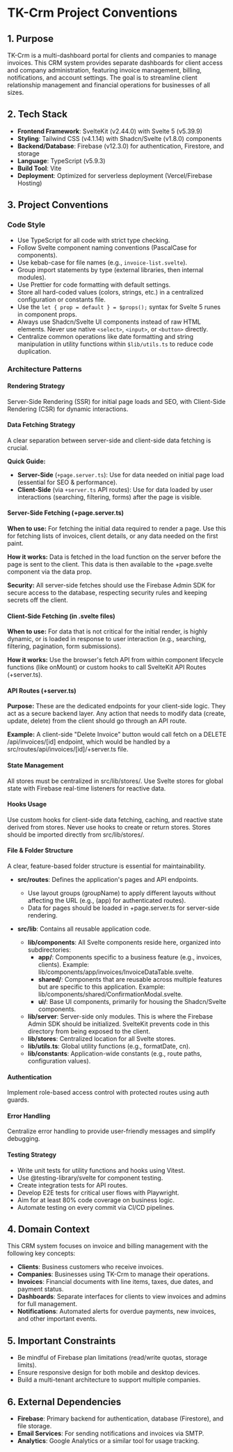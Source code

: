 # TK-Crm Project Conventions

## 1. Purpose

TK-Crm is a multi-dashboard portal for clients and companies to manage invoices. This CRM system provides separate dashboards for client access and company administration, featuring invoice management, billing, notifications, and account settings. The goal is to streamline client relationship management and financial operations for businesses of all sizes.

## 2. Tech Stack

- **Frontend Framework**: SvelteKit (v2.44.0) with Svelte 5 (v5.39.9)
- **Styling**: Tailwind CSS (v4.1.14) with Shadcn/Svelte (v1.8.0) components
- **Backend/Database**: Firebase (v12.3.0) for authentication, Firestore, and storage
- **Language**: TypeScript (v5.9.3)
- **Build Tool**: Vite
- **Deployment**: Optimized for serverless deployment (Vercel/Firebase Hosting)

## 3. Project Conventions

### Code Style

- Use TypeScript for all code with strict type checking.
- Follow Svelte component naming conventions (PascalCase for components).
- Use kebab-case for file names (e.g., `invoice-list.svelte`).
- Group import statements by type (external libraries, then internal modules).
- Use Prettier for code formatting with default settings.
- Store all hard-coded values (colors, strings, etc.) in a centralized configuration or constants file.
- Use the `let { prop = default } = $props();` syntax for Svelte 5 runes in component props.
- Always use Shadcn/Svelte UI components instead of raw HTML elements. Never use native `<select>`, `<input>`, or `<button>` directly.
- Centralize common operations like date formatting and string manipulation in utility functions within `$lib/utils.ts` to reduce code duplication.

### Architecture Patterns

#### Rendering Strategy

Server-Side Rendering (SSR) for initial page loads and SEO, with Client-Side Rendering (CSR) for dynamic interactions.

#### Data Fetching Strategy

A clear separation between server-side and client-side data fetching is crucial.

**Quick Guide:**

- **Server-Side** (`+page.server.ts`): Use for data needed on initial page load (essential for SEO & performance).
- **Client-Side** (via `+server.ts` API routes): Use for data loaded by user interactions (searching, filtering, forms) after the page is visible.

#### Server-Side Fetching (+page.server.ts)

**When to use:** For fetching the initial data required to render a page. Use this for fetching lists of invoices, client details, or any data needed on the first paint.

**How it works:** Data is fetched in the load function on the server before the page is sent to the client. This data is then available to the +page.svelte component via the data prop.

**Security:** All server-side fetches should use the Firebase Admin SDK for secure access to the database, respecting security rules and keeping secrets off the client.

#### Client-Side Fetching (in .svelte files)

**When to use:** For data that is not critical for the initial render, is highly dynamic, or is loaded in response to user interaction (e.g., searching, filtering, pagination, form submissions).

**How it works:** Use the browser's fetch API from within component lifecycle functions (like onMount) or custom hooks to call SvelteKit API Routes (+server.ts).

#### API Routes (+server.ts)

**Purpose:** These are the dedicated endpoints for your client-side logic. They act as a secure backend layer. Any action that needs to modify data (create, update, delete) from the client should go through an API route.

**Example:** A client-side "Delete Invoice" button would call fetch on a DELETE /api/invoices/[id] endpoint, which would be handled by a src/routes/api/invoices/[id]/+server.ts file.

#### State Management

All stores must be centralized in src/lib/stores/. Use Svelte stores for global state with Firebase real-time listeners for reactive data.

#### Hooks Usage

Use custom hooks for client-side data fetching, caching, and reactive state derived from stores.
Never use hooks to create or return stores. Stores should be imported directly from src/lib/stores/.

#### File & Folder Structure

A clear, feature-based folder structure is essential for maintainability.

- **src/routes**: Defines the application's pages and API endpoints.
  - Use layout groups (groupName) to apply different layouts without affecting the URL (e.g., (app) for authenticated routes).
  - Data for pages should be loaded in +page.server.ts for server-side rendering.

- **src/lib**: Contains all reusable application code.
  - **lib/components**: All Svelte components reside here, organized into subdirectories:
    - **app/**: Components specific to a business feature (e.g., invoices, clients). Example: lib/components/app/invoices/InvoiceDataTable.svelte.
    - **shared/**: Components that are reusable across multiple features but are specific to this application. Example: lib/components/shared/ConfirmationModal.svelte.
    - **ui/**: Base UI components, primarily for housing the Shadcn/Svelte components.
  - **lib/server**: Server-side only modules. This is where the Firebase Admin SDK should be initialized. SvelteKit prevents code in this directory from being exposed to the client.
  - **lib/stores**: Centralized location for all Svelte stores.
  - **lib/utils.ts**: Global utility functions (e.g., formatDate, cn).
  - **lib/constants**: Application-wide constants (e.g., route paths, configuration values).

#### Authentication

Implement role-based access control with protected routes using auth guards.

#### Error Handling

Centralize error handling to provide user-friendly messages and simplify debugging.

#### Testing Strategy

- Write unit tests for utility functions and hooks using Vitest.
- Use @testing-library/svelte for component testing.
- Create integration tests for API routes.
- Develop E2E tests for critical user flows with Playwright.
- Aim for at least 80% code coverage on business logic.
- Automate testing on every commit via CI/CD pipelines.

## 4. Domain Context

This CRM system focuses on invoice and billing management with the following key concepts:

- **Clients**: Business customers who receive invoices.
- **Companies**: Businesses using TK-Crm to manage their operations.
- **Invoices**: Financial documents with line items, taxes, due dates, and payment status.
- **Dashboards**: Separate interfaces for clients to view invoices and admins for full management.
- **Notifications**: Automated alerts for overdue payments, new invoices, and other important events.

## 5. Important Constraints

- Be mindful of Firebase plan limitations (read/write quotas, storage limits).
- Ensure responsive design for both mobile and desktop devices.
- Build a multi-tenant architecture to support multiple companies.

## 6. External Dependencies

- **Firebase**: Primary backend for authentication, database (Firestore), and file storage.
- **Email Services**: For sending notifications and invoices via SMTP.
- **Analytics**: Google Analytics or a similar tool for usage tracking.

